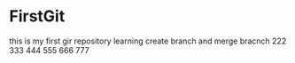 # FirstGit
this is my first gir repository
learning create branch and merge bracnch
222
333
444
555
666
777
